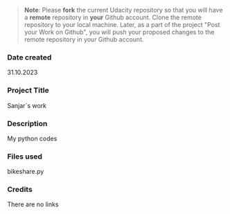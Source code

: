 >**Note**: Please **fork** the current Udacity repository so that you will have a **remote** repository in **your** Github account. Clone the remote repository to your local machine. Later, as a part of the project "Post your Work on Github", you will push your proposed changes to the remote repository in your Github account.

### Date created
31.10.2023

### Project Title
Sanjar`s work

### Description
My python codes

### Files used
bikeshare.py

### Credits
There are no links

